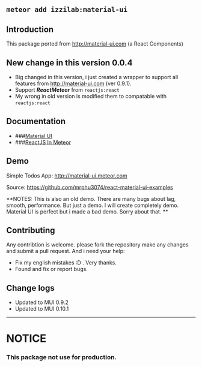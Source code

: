 ## `meteor add izzilab:material-ui`

## Introduction
This package ported from http://material-ui.com (a React Components)

## New change in this version 0.0.4
- Big changed in this version, i just created a wrapper to support all features from http://material-ui.com (ver 0.9.1).
- Support ***ReactMeteor*** from `reactjs:react`
- My wrong in old version is modified them to compatable with `reactjs:react`

## Documentation
- ###<a href="http://material-ui.com/#/components/appbar">Material UI</a>
- ###<a href="https://github.com/reactjs/react-meteor">ReactJS In Meteor</a>

## Demo

Simple Todos App: http://material-ui.meteor.com

Source: https://github.com/mrphu3074/react-material-ui-examples

**NOTES: This is also an old demo. There are many bugs about lag, smooth, performance. But just a demo. I will create completely demo. Material UI is perfect but i made a bad demo. Sorry about that. **

## Contributing
Any contribtion is welcome. please fork the repository make any changes and submit a pull request.
And i need your help:
+ Fix my english mistakes :D . Very thanks.
+ Found and fix or report bugs.


## Change logs
- Updated to MUI 0.9.2
- Updated to MUI 0.10.1

---
# NOTICE
### This package not use for production.
